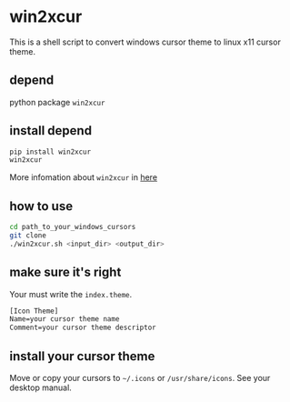 # win2xcur
This is a shell script to convert windows cursor theme to linux x11 cursor theme.

## depend
python package `win2xcur`

## install depend
```bash
pip install win2xcur
win2xcur
```

More infomation about `win2xcur` in [here](https://github.com/quantum5/win2xcur)

## how to use
```bash
cd path_to_your_windows_cursors
git clone 
./win2xcur.sh <input_dir> <output_dir>
```

## make sure it's right
Your must write the `index.theme`.
```txt
[Icon Theme]
Name=your cursor theme name
Comment=your cursor theme descriptor
```
## install your cursor theme
Move or copy your cursors to `~/.icons` or `/usr/share/icons`.
See your desktop manual.
